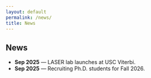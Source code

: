 ```yaml
---
layout: default
permalink: /news/
title: News
---
```


<div class="col-12 col-lg-9">
  <h2>News</h2>
  <ul>
    <li><b>Sep 2025</b> — LASER lab launches at USC Viterbi.</li>
    <li><b>Sep 2025</b> — Recruiting Ph.D. students for Fall 2026.</li>
  </ul>
</div>
